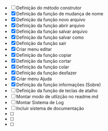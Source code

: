 - [ ] Definição do método construtor
- [x] Definição da função de mudança de nome
- [x] Definição da função novo arquivo
- [x] Definição da função abrir arquivo
- [x] Definição da função salvar arquivo
- [x] Definição da função salvar como
- [x] Definição da função sair
- [x] Criar menu editar
- [x] Definição da função copiar
- [x] Definição da função cortar
- [x] Definição da função colar
- [x] Definição da função desfazer 
- [x] Criar menu Ajuda
- [x] Definição da função informações (Sobre)
- [ ] Definição da função de teclas de atalho
- [ ] Montar modo de utlizção no readme.md
- [ ] Montar Sistema de Log
- [ ] Incluir sistema de documentação
- [ ] 
- [ ] 
- [ ] 
